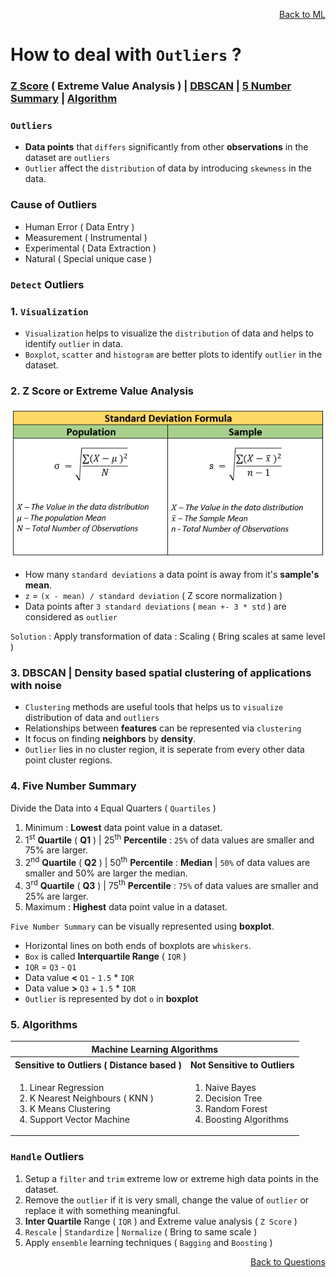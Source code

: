 <p align='right'><a align="right" href="https://github.com/KIRANKUMAR7296/Library/blob/main/Machine%20Learning/Machine%20Learning%20Models.md">Back to ML</a></p>

# How to deal with `Outliers` ?

<h3><a href="#zscore">Z Score</a> ( Extreme Value Analysis ) | <a href="#dbscan">DBSCAN</a> | <a href="#summary">5 Number Summary</a> | <a href="#algo">Algorithm</a></h3>

### `Outliers`
- **Data points** that `differs` significantly from other **observations** in the dataset are `outliers`
- `Outlier` affect the `distribution` of data by introducing `skewness` in the data.

### Cause of Outliers 

- Human Error ( Data Entry ) 
- Measurement ( Instrumental ) 
- Experimental ( Data Extraction ) 
- Natural ( Special unique case )

### `Detect` Outliers

### 1. `Visualization`

- `Visualization` helps to visualize the `distribution` of data and helps to identify `outlier` in data.
- `Boxplot`, `scatter` and `histogram` are better plots to identify `outlier` in the dataset.

<h3 name="zscore">2. Z Score or Extreme Value Analysis</h3>

![Standard Deviation](Image/Std.png)

- How many `standard deviations` a data point is away from it's **sample's mean**.
- `z` = `(x - mean) / standard deviation` ( Z score normalization )
- Data points after `3 standard deviations` ( `mean +- 3 * std` ) are considered as `outlier`

`Solution` : Apply transformation of data : Scaling ( Bring scales at same level )

<h3 name="dbscan">3. DBSCAN | Density based spatial clustering of applications with noise</h3>

- `Clustering` methods are useful tools that helps us to `visualize` distribution of data and `outliers`
- Relationships between **features** can be represented via `clustering`
- It focus on finding **neighbors** by **density**.
- `Outlier` lies in no cluster region, it is seperate from every other data point cluster regions.

<h3 name="summary">4. Five Number Summary</h3>

Divide the Data into `4` Equal Quarters ( `Quartiles` ) 

1. Minimum : **Lowest** data point value in a dataset.
2. 1<sup>st</sup> **Quartile** ( **Q1** ) | 25<sup>th</sup> **Percentile** : `25%` of data values are smaller and 75% are larger.
3. 2<sup>nd</sup> **Quartile** ( **Q2** ) | 50<sup>th</sup> **Percentile** : **Median** | `50%` of data values are smaller and 50% are larger the median.
4. 3<sup>rd</sup> **Quartile** ( **Q3** ) | 75<sup>th</sup> **Percentile** : `75%` of data values are smaller and 25% are larger.
5. Maximum : **Highest** data point value in a dataset.

`Five Number Summary` can be visually represented using **boxplot**.
- Horizontal lines on both ends of boxplots are `whiskers`.
- `Box` is called **Interquartile Range** ( `IQR` )
- `IQR` = `Q3` - `Q1`
- Data value **<** `Q1` - `1.5` * `IQR`
- Data value **>** `Q3` + `1.5` * `IQR`
- `Outlier` is represented by dot `o` in **boxplot**  

<h3 name="algo">5. Algorithms</h3>

<table>
  <tr>
    <th colspan="2">Machine Learning Algorithms</th>
  </tr>
  <tr>
    <th>Sensitive to Outliers ( Distance based )</th>
    <th>Not Sensitive to Outliers</th>
  </tr>
   <tr>
    <td>
      <ol type="1">
        <li>Linear Regression</li>
        <li>K Nearest Neighbours ( KNN )</li>
        <li>K Means Clustering</li>
        <li>Support Vector Machine</li>
      </ol>
    </td>
    <td>
      <ol type="1">
        <li>Naive Bayes</li>
        <li>Decision Tree</li>
        <li>Random Forest</li>        
        <li>Boosting Algorithms</li>        
      </ol>
    </td>
  </tr>
</table>

### `Handle` Outliers

1. Setup a `filter` and `trim` extreme low or extreme high data points in the dataset.
2. Remove the `outlier` if it is very small, change the value of `outlier` or replace it with something meaningful.
3. **Inter Quartile** Range ( `IQR` ) and Extreme value analysis ( `Z Score` )
5. `Rescale` | `Standardize` | `Normalize` ( Bring to same scale )
6. Apply `ensemble` learning techniques ( `Bagging` and `Boosting` )


<p align='right'><a align="right" href="https://github.com/KIRANKUMAR7296/Library/blob/main/Interview.md">Back to Questions</a></p>
